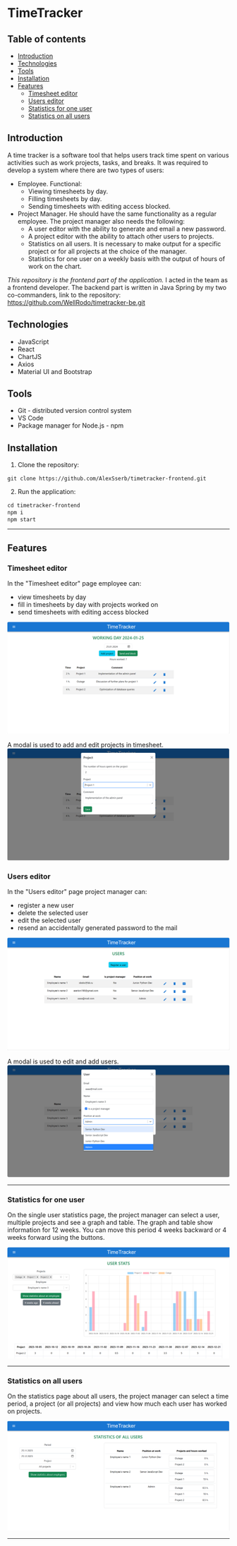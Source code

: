 # TimeTracker

## Table of contents
* [Introduction](#introduction)
* [Technologies](#technologies)
* [Tools](#tools)
* [Installation](#installation)
* [Features](#features)
  * [Timesheet editor](#timesheet-editor)
  * [Users editor](#users-editor)
  * [Statistics for one user](#statistics-for-one-user)
  * [Statistics on all users](#statistics-on-all-users)

<a name="introduction"></a>
## Introduction

A time tracker is a software tool that helps users track time spent on various activities such as work projects, tasks, and breaks.
It was required to develop a system where there are two types of users:
- Employee. Functional:
  - Viewing timesheets by day.
  - Filling timesheets by day.
  - Sending timesheets with editing access blocked.
- Project Manager. He should have the same functionality as a regular employee. The project manager also needs the following:
  - A user editor with the ability to generate and email a new password.
  - A project editor with the ability to attach other users to projects.
  - Statistics on all users. It is necessary to make output for a specific project or for all projects at the choice of the manager.
  - Statistics for one user on a weekly basis with the output of hours of work on the chart.

*This repository is the frontend part of the application.* I acted in the team as a frontend developer. The backend part is written in Java Spring by my two co-commanders, link to the repository: 
https://github.com/WellRodo/timetracker-be.git

<a name="technologies"></a>
## Technologies
* JavaScript
* React
* ChartJS
* Axios
* Material UI and Bootstrap

<a name="tools"></a>
## Tools
* Git - distributed version control system
* VS Code
* Package manager for Node.js - npm

<a name="installation"></a>
## Installation
1. Clone the repository:
```commandline
git clone https://github.com/AlexSserb/timetracker-frontend.git
```
2. Run the application:
```commandline
cd timetracker-frontend
npm i
npm start
```

___
<a name="features"></a>
## Features

<a name="timesheet editor"></a>
### Timesheet editor
In the "Timesheet editor" page employee can:
* view timesheets by day
* fill in timesheets by day with projects worked on
* send timesheets with editing access blocked

![Timesheet editor screenshot](./images/timesheet-editor.png)

A modal is used to add and edit projects in timesheet.
![Timesheet editor modal screenshot](./images/timesheet-editor-modal.png)

<a name="users editor"></a>
### Users editor
In the "Users editor" page project manager can:
* register a new user
* delete the selected user
* edit the selected user
* resend an accidentally generated password to the mail

![User editor screenshot](./images/user-editor.png)

A modal is used to edit and add users.
![User editor modal screenshot](./images/user-editor-modal.png)

___
<a name="statistics for one user"></a>
### Statistics for one user
On the single user statistics page, the project manager can select a user, multiple projects and see a graph and table. The graph and table show information for 12 weeks. You can move this period 4 weeks backward or 4 weeks forward using the buttons.

![Statistics for one user](./images/stat-one.png)
___
<a name="statistics on all users"></a>
### Statistics on all users
On the statistics page about all users, the project manager can select a time period, a project (or all projects) and view how much each user has worked on projects.

![Statistics on all users screenshot](./images/stat-all.png)
___